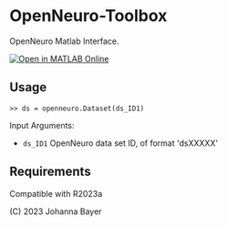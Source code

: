 # OpenNeuro-Toolbox

OpenNeuro Matlab Interface.

[![Open in MATLAB Online](https://www.mathworks.com/images/responsive/global/open-in-matlab-online.svg)](https://matlab.mathworks.com/open/github/v1?repo=likeajumprope/OpenNEURO-toolbox)

## Usage

`>> ds = openneuro.Dataset(ds_ID1)`

Input Arguments:

- `ds_ID1` OpenNeuro data set ID, of format 'dsXXXXX'

## Requirements
Compatible with R2023a

(C) 2023 Johanna Bayer
